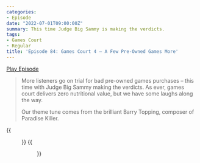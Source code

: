 ```yaml
---
categories:
- Episode
date: "2022-07-01T09:00:00Z"
summary: This time Judge Big Sammy is making the verdicts.
tags:
- Games Court
- Regular
title: 'Episode 84: Games Court 4 – A Few Pre-Owned Games More'
---
```


[Play Episode](https://www.patreon.com/posts/episode-84-games-68432117)
> More listeners go on trial for bad pre-owned games purchases – this time with Judge Big Sammy making the verdicts. As ever, games court delivers zero nutritional value, but we have some laughs along the way.
>
> Our theme tune comes from the brilliant Barry Topping, composer of Paradise Killer.

{{<figure 
    src="/assets/images/regularpod.jpeg" 
    alt="Regular Back Page Episode" >}}
{{<figure 
    src="/assets/images/gamescourtpod.jpeg" 
    caption="Image credit: Bob Bob" 
    alt="Games Court Back Page Episode">}}